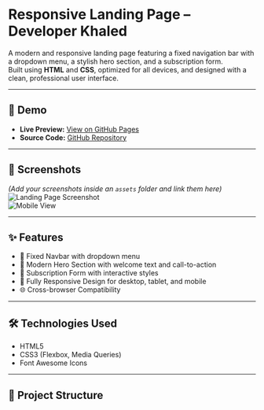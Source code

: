 # Responsive Landing Page – Developer Khaled

A modern and responsive landing page featuring a fixed navigation bar with a dropdown menu, a stylish hero section, and a subscription form.  
Built using **HTML** and **CSS**, optimized for all devices, and designed with a clean, professional user interface.

---

## 🚀 Demo
- **Live Preview:** [View on GitHub Pages](https://KhaledAlasous.github.io/Landing_page/)
- **Source Code:** [GitHub Repository](https://github.com/KhaledAlasous/Landing_page)

---

## 📸 Screenshots
*(Add your screenshots inside an `assets` folder and link them here)*  
![Landing Page Screenshot](assets/screenshot1.png)  
![Mobile View](assets/screenshot2.png)

---

## ✨ Features
- 📌 Fixed Navbar with dropdown menu  
- 🎨 Modern Hero Section with welcome text and call-to-action  
- 📧 Subscription Form with interactive styles  
- 📱 Fully Responsive Design for desktop, tablet, and mobile  
- 🌐 Cross-browser Compatibility  

---

## 🛠️ Technologies Used
- HTML5  
- CSS3 (Flexbox, Media Queries)  
- Font Awesome Icons  

---

## 📂 Project Structure
